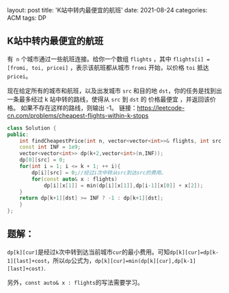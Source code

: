 layout: post
title: 'K站中转内最便宜的航班'
date: 2021-08-24
categories: ACM
tags: DP

## K站中转内最便宜的航班

有` n` 个城市通过一些航班连接。给你一个数组 `flights` ，其中 `flights[i] = [fromi, toi, pricei]` ，表示该航班都从城市 `fromi` 开始，以价格 `toi` 抵达 `pricei`。

现在给定所有的城市和航班，以及出发城市 `src` 和目的地 `dst`，你的任务是找到出一条最多经过 k 站中转的路线，使得从 `src` 到 `dst` 的 价格最便宜 ，并返回该价格。 如果不存在这样的路线，则输出 -1。
链接：https://leetcode-cn.com/problems/cheapest-flights-within-k-stops

```c++
class Solution {
public:
    int findCheapestPrice(int n, vector<vector<int>>& flights, int src, int dst, int k) {
	const int INF = 1e9;
	vector<vector<int>> dp(k+2,vector<int>(n,INF));
	dp[0][src] = 0;
	for(int i = 1; i <= k + 1; ++ i){
		dp[i][src] = 0;//经过i次中转从src到达src的费用。
		for(const auto& x : flights)
			dp[i][x[1]] = min(dp[i][x[1]],dp[i-1][x[0]] + x[2]);
	}
	return dp[k+1][dst] >= INF ? -1 : dp[k+1][dst];
    }
};
```

## 题解：

`dp[k][cur]`是经过`k`次中转到达当前城市`cur`的最小费用。可知`dp[k][cur]=dp[k-1][last]+cost`，所以`dp`公式为，`dp[k][cur]=min(dp[k][cur],dp[k-1][last]+cost)`.

另外，`const auto& x : flights`的写法需要学习。